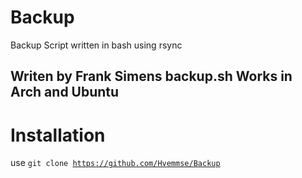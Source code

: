 # Backup
Backup Script written in bash using rsync


## Writen by Frank Simens backup.sh Works in Arch and Ubuntu
# Installation
use 
<code>git clone https://github.com/Hvemmse/Backup</code>
